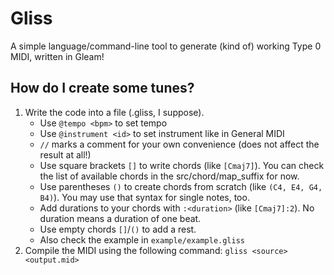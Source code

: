 # Gliss
A simple language/command-line tool to generate (kind of) working Type 0 MIDI, written in Gleam!

## How do I create some tunes?
1) Write the code into a file (.gliss, I suppose).
    - Use `@tempo <bpm>` to set tempo
    - Use `@instrument <id>` to set instrument like in General MIDI
    - `//` marks a comment for your own convenience (does not affect the result at all!)
    - Use square brackets `[]` to write chords (like `[Cmaj7]`). You can check the list of available chords in the src/chord/map_suffix for now.
    - Use parentheses `()` to create chords from scratch (like `(C4, E4, G4, B4)`). You may use that syntax for single notes, too.
    - Add durations to your chords with `:<duration>` (like `[Cmaj7]:2`). No duration means a duration of one beat.
    - Use empty chords `[]`/`()` to add a rest.
    - Also check the example in `example/example.gliss`
2) Compile the MIDI using the following command:
    `gliss <source> <output.mid>`